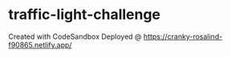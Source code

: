 # traffic-light-challenge
Created with CodeSandbox
Deployed @ https://cranky-rosalind-f90865.netlify.app/
